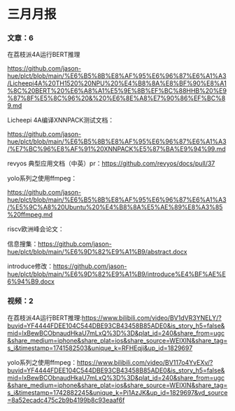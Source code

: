 # 三月月报

### 文章：6

在荔枝派4A运行BERT推理

https://github.com/jason-hue/plct/blob/main/%E6%B5%8B%E8%AF%95%E6%96%87%E6%A1%A3/Licheepi4A%20TH1520%20NPU%20%E4%B8%8A%E8%BF%90%E8%A1%8C%20BERT%20%E6%A8%A1%E5%9E%8B%EF%BC%88HHB%20%E9%87%8F%E5%8C%96%20&%20%E6%8E%A8%E7%90%86%EF%BC%89.md

Licheepi 4A编译XNNPACK测试文档：

https://github.com/jason-hue/plct/blob/main/%E6%B5%8B%E8%AF%95%E6%96%87%E6%A1%A3/%E7%BC%96%E8%AF%91%20XNNPACK%E5%87%BA%E9%94%99.md

revyos 典型应用文档（中英）pr：https://github.com/revyos/docs/pull/37

yolo系列之使用ffmpeg：

https://github.com/jason-hue/plct/blob/main/%E6%B5%8B%E8%AF%95%E6%96%87%E6%A1%A3/%E5%9C%A8%20Ubuntu%20%E4%B8%8A%E5%AE%89%E8%A3%85%20ffmpeg.md

riscv欧洲峰会论文：

信息搜集：https://github.com/jason-hue/plct/blob/main/%E6%9D%82%E9%A1%B9/abstract.docx

introduce修改：https://github.com/jason-hue/plct/blob/main/%E6%9D%82%E9%A1%B9/introduce%E4%BF%AE%E6%94%B9.docx



### 视频：2

在荔枝派4A运行BERT推理:https://www.bilibili.com/video/BV1dVR3YNELY/?buvid=YF4444FDEE104C544DBE93CB43458B85ADE0&is_story_h5=false&mid=lxBewBCObnaudHkaU7mLxQ%3D%3D&plat_id=240&share_from=ugc&share_medium=iphone&share_plat=ios&share_source=WEIXIN&share_tag=s_i&timestamp=1741582503&unique_k=RFHEqji&up_id=1829697



yolo系列之使用ffmpeg：https://www.bilibili.com/video/BV117o4YvEXv/?buvid=YF4444FDEE104C544DBE93CB43458B85ADE0&is_story_h5=false&mid=lxBewBCObnaudHkaU7mLxQ%3D%3D&plat_id=240&share_from=ugc&share_medium=iphone&share_plat=ios&share_source=WEIXIN&share_tag=s_i&timestamp=1742882245&unique_k=Pi1AzJK&up_id=1829697&vd_source=8a52ecadc475c2b9b4199b8c93eaaf6f


